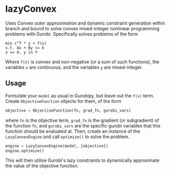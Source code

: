 # lazyConvex
Uses Convex outer approximation and dynamic constraint generation within branch and bound to solve convex mixed-integer nonlinear programming problems with Gurobi.
Specifically solves problems of the form
```
min c^T * y + f(x)
s.t. Ax + By <= b
x >= 0, y in Y
```
Where `f(x)` is convex and non-negative (or a sum of such functions), the variables `x` are continuous, and the variables `y` are mixed-integer.
## Usage
Formulate your ``model`` as usual in Gurobipy, but leave out the `f(x)` term. Create `ObjectiveFunction` objects for them, of the form
```python
objective = ObjectiveFunction(fn, grad_fn, gurobi_vars)
```
where ``fn`` is the objective term, ``grad_fn`` is the gradient (or subgradient) of the function ``fn``, and ``gurobi_vars`` are the specific gurobi variables that this function should be evaluated at.
Then, create an instance of the ``LazyConvexEngine`` and call ``optimize()`` to solve the problem.
```python
engine = LazyConvexEngine(model, [objective])
engine.optimize()
```
This will then utilise Gurobi's lazy constraints to dynamically approximate the value of the objective function.
